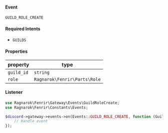 #### Event
`GUILD_ROLE_CREATE`

#### Required Intents
- `GUILDS`

#### Properties
|property|type|
|--------|----|
|`guild_id`|`string`|
|`role`|`Ragnarok\Fenrir\Parts\Role`|

#### Listener
```php
use Ragnarok\Fenrir\Gateway\Events\GuildRoleCreate;
use Ragnarok\Fenrir\Constants\Events;

$discord->gateway->events->on(Events::GUILD_ROLE_CREATE, function (GuildRoleCreate $event) {
    // Handle event
});
```
